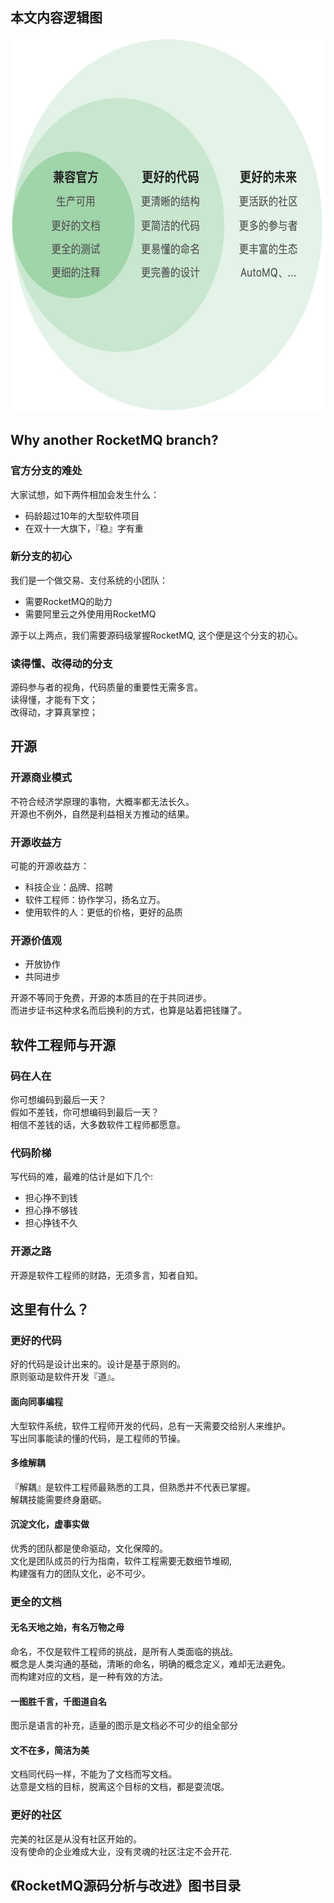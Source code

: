 ## 本文内容逻辑图
<img src="docs/book/cn/image/rocketmq_wolf_branch.jpg" width="600px" height="600px" />


## Why another RocketMQ branch?
### 官方分支的难处
大家试想，如下两件相加会发生什么：
* 码龄超过10年的大型软件项目
* 在双十一大旗下，『稳』字有重

### 新分支的初心
我们是一个做交易、支付系统的小团队：
* 需要RocketMQ的助力
* 需要阿里云之外使用用RocketMQ

源于以上两点，我们需要源码级掌握RocketMQ,
这个便是这个分支的初心。

### 读得懂、改得动的分支
源码参与者的视角，代码质量的重要性无需多言。<br />
读得懂，才能有下文； <br />
改得动，才算真掌控； <br />

## 开源
### 开源商业模式
不符合经济学原理的事物，大概率都无法长久。 <br />
开源也不例外，自然是利益相关方推动的结果。

### 开源收益方
可能的开源收益方：
* 科技企业：品牌、招聘
* 软件工程师：协作学习，扬名立万。
* 使用软件的人：更低的价格，更好的品质

### 开源价值观
* 开放协作
* 共同进步

开源不等同于免费，开源的本质目的在于共同进步。<br />
而进步证书这种求名而后换利的方式，也算是站着把钱赚了。

## 软件工程师与开源
### 码在人在
你可想编码到最后一天？ <br />
假如不差钱，你可想编码到最后一天？<br />
相信不差钱的话，大多数软件工程师都愿意。<br />

### 代码阶梯
写代码的难，最难的估计是如下几个: <br />
* 担心挣不到钱
* 担心挣不够钱
* 担心挣钱不久

### 开源之路
开源是软件工程师的财路，无须多言，知者自知。

## 这里有什么？
### 更好的代码
好的代码是设计出来的。设计是基于原则的。<br />
原则驱动是软件开发『道』。

#### 面向同事编程
大型软件系统，软件工程师开发的代码，总有一天需要交给别人来维护。<br />
写出同事能读的懂的代码，是工程师的节操。
#### 多维解耦
『解耦』是软件工程师最熟悉的工具，但熟悉并不代表已掌握。<br />
解耦技能需要终身磨砺。
#### 沉淀文化，虚事实做
优秀的团队都是使命驱动，文化保障的。<br />
文化是团队成员的行为指南，软件工程需要无数细节堆砌, <br />
构建强有力的团队文化，必不可少。

### 更全的文档
#### 无名天地之始，有名万物之母
命名，不仅是软件工程师的挑战，是所有人类面临的挑战。<br />
概念是人类沟通的基础，清晰的命名，明确的概念定义，难却无法避免。 <br />
而构建对应的文档，是一种有效的方法。
#### 一图胜千言，千图道自名
图示是语言的补充，适量的图示是文档必不可少的组全部分
#### 文不在多，简洁为美 
文档同代码一样，不能为了文档而写文档。<br />
达意是文档的目标，脱离这个目标的文档，都是耍流氓。

### 更好的社区
完美的社区是从没有社区开始的。<br />
没有使命的企业难成大业，没有灵魂的社区注定不会开花. <br />

## 《RocketMQ源码分析与改进》图书目录



